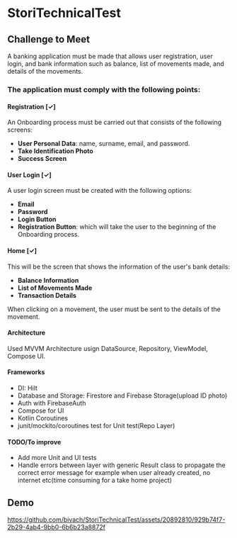 # StoriTechnicalTest

## Challenge to Meet

A banking application must be made that allows user registration, user login, and bank information such as balance, list of movements made, and details of the movements.

### The application must comply with the following points:

#### Registration [✓] 
An Onboarding process must be carried out that consists of the following screens:
- **User Personal Data**: name, surname, email, and password.
- **Take Identification Photo**
- **Success Screen**

#### User Login [✓]
A user login screen must be created with the following options:
- **Email**
- **Password**
- **Login Button**
- **Registration Button**: which will take the user to the beginning of the Onboarding process.

#### Home [✓] 
This will be the screen that shows the information of the user's bank details:
- **Balance Information**
- **List of Movements Made**
- **Transaction Details**

When clicking on a movement, the user must be sent to the details of the movement.

#### Architecture
Used MVVM Architecture usign DataSource, Repository, ViewModel, Compose UI.

#### Frameworks
- DI: Hilt
- Database and Storage: Firestore and Firebase Storage(upload ID photo)
- Auth with FirebaseAuth
- Compose for UI
- Kotlin Coroutines
- junit/mockito/coroutines test for Unit test(Repo Layer)

#### TODO/To improve
- Add more Unit and UI tests
- Handle errors between layer with generic Result class to propagate the correct error message for example when user already created, no internet etc(time consuming for a take home project)

## Demo

https://github.com/bivach/StoriTechnicalTest/assets/20892810/929b74f7-2b29-4ab4-9bb0-6b6b23a8872f




